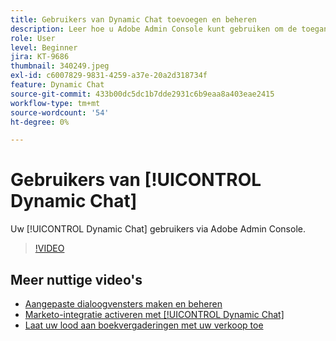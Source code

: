 ```yaml
---
title: Gebruikers van Dynamic Chat toevoegen en beheren
description: Leer hoe u Adobe Admin Console kunt gebruiken om de toegang van gebruikers van Dynamics Chat te beheren.
role: User
level: Beginner
jira: KT-9686
thumbnail: 340249.jpeg
exl-id: c6007829-9831-4259-a37e-20a2d318734f
feature: Dynamic Chat
source-git-commit: 433b00dc5dc1b7dde2931c6b9eaa8a403eae2415
workflow-type: tm+mt
source-wordcount: '54'
ht-degree: 0%

---
```


# Gebruikers van [!UICONTROL Dynamic Chat]

Uw [!UICONTROL Dynamic Chat]  gebruikers via Adobe Admin Console.

>[!VIDEO](https://video.tv.adobe.com/v/340249/?quality=12&learn=on)

## Meer nuttige video&#39;s

* [Aangepaste dialoogvensters maken en beheren](dialogue-management.md)
* [Marketo-integratie activeren met [!UICONTROL Dynamic Chat]](marketo-integration.md)
* [Laat uw lood aan boekvergaderingen met uw verkoop toe](meeting-booking.md)
